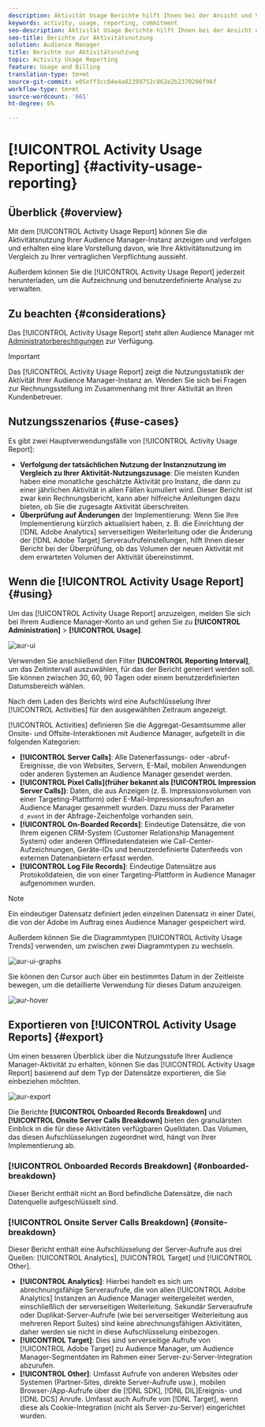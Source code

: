 ```yaml
---
description: Aktivität Usage Berichte hilft Ihnen bei der Ansicht und Verfolgung der Nutzung der Aktivität für Ihre Audience Manager-Instanz, sodass Sie Ihre tatsächliche Nutzung mit Ihrer vertraglichen Verpflichtung vergleichen können.
keywords: activity, usage, reporting, commitment
seo-description: Aktivität Usage Berichte hilft Ihnen bei der Ansicht und Verfolgung der Nutzung der Aktivität für Ihre Audience Manager-Instanz, sodass Sie Ihre tatsächliche Nutzung mit Ihrer vertraglichen Verpflichtung vergleichen können.
seo-title: Berichte zur Aktivitätsnutzung
solution: Audience Manager
title: Berichte zur Aktivitätsnutzung
topic: Activity Usage Reporting
feature: Usage and Billing
translation-type: tm+mt
source-git-commit: e05eff3cc04e4a82399752c862e2b2370286f96f
workflow-type: tm+mt
source-wordcount: '661'
ht-degree: 6%

---
```



# [!UICONTROL Activity Usage Reporting] {#activity-usage-reporting}

## Überblick {#overview}

Mit dem [!UICONTROL Activity Usage Report] können Sie die Aktivitätsnutzung Ihrer Audience Manager-Instanz anzeigen und verfolgen und erhalten eine klare Vorstellung davon, wie Ihre Aktivitätsnutzung im Vergleich zu Ihrer vertraglichen Verpflichtung aussieht.

Außerdem können Sie die [!UICONTROL Activity Usage Report] jederzeit herunterladen, um die Aufzeichnung und benutzerdefinierte Analyse zu verwalten.

## Zu beachten {#considerations}

Das [!UICONTROL Activity Usage Report] steht allen Audience Manager mit [Administratorberechtigungen](edit-account-settings.md) zur Verfügung.

>[!IMPORTANT]
>
>Das [!UICONTROL Activity Usage Report] zeigt die Nutzungsstatistik der Aktivität Ihrer Audience Manager-Instanz an. Wenden Sie sich bei Fragen zur Rechnungsstellung im Zusammenhang mit Ihrer Aktivität an Ihren Kundenbetreuer.

## Nutzungsszenarios {#use-cases}

Es gibt zwei Hauptverwendungsfälle von [!UICONTROL Activity Usage Report]:

* **Verfolgung der tatsächlichen Nutzung der Instanznutzung im Vergleich zu Ihrer Aktivität-Nutzungszusage**: Die meisten Kunden haben eine monatliche geschätzte Aktivität pro Instanz, die dann zu einer jährlichen Aktivität in allen Fällen kumuliert wird. Dieser Bericht ist zwar kein Rechnungsbericht, kann aber hilfreiche Anleitungen dazu bieten, ob Sie die zugesagte Aktivität überschreiten.
* **Überprüfung auf Änderungen** der Implementierung: Wenn Sie Ihre Implementierung kürzlich aktualisiert haben, z. B. die Einrichtung der  [!DNL Adobe Analytics] serverseitigen Weiterleitung oder die Änderung der  [!DNL Adobe Target] Serveraufrufeinstellungen, hilft Ihnen dieser Bericht bei der Überprüfung, ob das Volumen der neuen Aktivität mit dem erwarteten Volumen der Aktivität übereinstimmt.

## Wenn die [!UICONTROL Activity Usage Report] {#using}

Um das [!UICONTROL Activity Usage Report] anzuzeigen, melden Sie sich bei Ihrem Audience Manager-Konto an und gehen Sie zu **[!UICONTROL Administration]** > **[!UICONTROL Usage]**.

![aur-ui](assets/aur-ui.png)

Verwenden Sie anschließend den Filter **[!UICONTROL Reporting Interval]**, um das Zeitintervall auszuwählen, für das der Bericht generiert werden soll. Sie können zwischen 30, 60, 90 Tagen oder einem benutzerdefinierten Datumsbereich wählen.

Nach dem Laden des Berichts wird eine Aufschlüsselung Ihrer [!UICONTROL Activities] für den ausgewählten Zeitraum angezeigt.

[!UICONTROL Activities] definieren Sie die Aggregat-Gesamtsumme aller Onsite- und Offsite-Interaktionen mit Audience Manager, aufgeteilt in die folgenden Kategorien:

* **[!UICONTROL Server Calls]**: Alle Datenerfassungs- oder -abruf-Ereignisse, die von Websites, Servern, E-Mail, mobilen Anwendungen oder anderen Systemen an Audience Manager gesendet werden.
* **[!UICONTROL Pixel Calls](früher bekannt als  [!UICONTROL Impression Server Calls])**: Daten, die aus Anzeigen (z. B. Impressionsvolumen von einer Targeting-Plattform) oder E-Mail-Impressionsaufrufen an Audience Manager gesammelt wurden. Dazu muss der Parameter `d_event` in der Abfrage-Zeichenfolge vorhanden sein.
* **[!UICONTROL On-Boarded Records]**: Eindeutige Datensätze, die von Ihrem eigenen CRM-System (Customer Relationship Management System) oder anderen Offlinedatendateien wie Call-Center-Aufzeichnungen, Geräte-IDs und benutzerdefinierte Datenfeeds von externen Datenanbietern erfasst werden.
* **[!UICONTROL Log File Records]**: Eindeutige Datensätze aus Protokolldateien, die von einer Targeting-Plattform in Audience Manager aufgenommen wurden.

>[!NOTE]
>
>Ein eindeutiger Datensatz definiert jeden einzelnen Datensatz in einer Datei, die von der Adobe im Auftrag eines Audience Manager gespeichert wird.

Außerdem können Sie die Diagrammtypen [!UICONTROL Activity Usage Trends] verwenden, um zwischen zwei Diagrammtypen zu wechseln.

![aur-ui-graphs](assets/aur-ui-graphs.png)

Sie können den Cursor auch über ein bestimmtes Datum in der Zeitleiste bewegen, um die detaillierte Verwendung für dieses Datum anzuzeigen.

![aur-hover](assets/aur-hover.png)

## Exportieren von [!UICONTROL Activity Usage Reports] {#export}

Um einen besseren Überblick über die Nutzungsstufe Ihrer Audience Manager-Aktivität zu erhalten, können Sie das [!UICONTROL Activity Usage Report] basierend auf dem Typ der Datensätze exportieren, die Sie einbeziehen möchten.

![aur-export](assets/aur-export.png)

Die Berichte **[!UICONTROL Onboarded Records Breakdown]** und **[!UICONTROL Onsite Server Calls Breakdown]** bieten den granulärsten Einblick in die für diese Aktivitäten verfügbaren Quelldaten. Das Volumen, das diesen Aufschlüsselungen zugeordnet wird, hängt von Ihrer Implementierung ab.

### [!UICONTROL Onboarded Records Breakdown] {#onboarded-breakdown}

Dieser Bericht enthält nicht an Bord befindliche Datensätze, die nach Datenquelle aufgeschlüsselt sind.

### [!UICONTROL Onsite Server Calls Breakdown] {#onsite-breakdown}

Dieser Bericht enthält eine Aufschlüsselung der Server-Aufrufe aus drei Quellen: [!UICONTROL Analytics], [!UICONTROL Target] und [!UICONTROL Other].

* **[!UICONTROL Analytics]**: Hierbei handelt es sich um abrechnungsfähige Serveraufrufe, die von allen  [!UICONTROL Adobe Analytics] Instanzen an Audience Manager weitergeleitet werden, einschließlich der serverseitigen Weiterleitung. Sekundär Serveraufrufe oder Duplikat-Server-Aufrufe (wie bei serverseitiger Weiterleitung aus mehreren Report Suites) sind keine abrechnungsfähigen Aktivitäten, daher werden sie nicht in diese Aufschlüsselung einbezogen.
* **[!UICONTROL Target]**: Dies sind serverseitige Aufrufe von  [!UICONTROL Adobe Target] zu Audience Manager, um Audience Manager-Segmentdaten im Rahmen einer Server-zu-Server-Integration abzurufen.
* **[!UICONTROL Other]**: Umfasst Aufrufe von anderen Websites oder Systemen (Partner-Sites, direkte Server-Aufrufe usw.), mobilen Browser-/App-Aufrufe über die  [!DNL SDK],  [!DNL DIL]Ereignis- und  [!DNL DCS] Anrufe. Umfasst auch Aufrufe von [!DNL Target], wenn diese als Cookie-Integration (nicht als Server-zu-Server) eingerichtet wurden.
